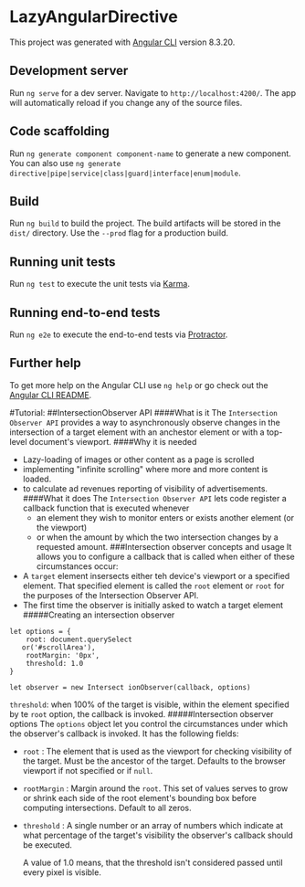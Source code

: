 # LazyAngularDirective

This project was generated with [Angular CLI](https://github.com/angular/angular-cli) version 8.3.20.

## Development server

Run `ng serve` for a dev server. Navigate to `http://localhost:4200/`. The app will automatically reload if you change any of the source files.

## Code scaffolding

Run `ng generate component component-name` to generate a new component. You can also use `ng generate directive|pipe|service|class|guard|interface|enum|module`.

## Build

Run `ng build` to build the project. The build artifacts will be stored in the `dist/` directory. Use the `--prod` flag for a production build.

## Running unit tests

Run `ng test` to execute the unit tests via [Karma](https://karma-runner.github.io).

## Running end-to-end tests

Run `ng e2e` to execute the end-to-end tests via [Protractor](http://www.protractortest.org/).

## Further help

To get more help on the Angular CLI use `ng help` or go check out the [Angular CLI README](https://github.com/angular/angular-cli/blob/master/README.md).

#Tutorial: 
##IntersectionObserver API
####What is it
The `Intersection Observer API` provides a way to asynchronously observe changes in the intersection of a target element with an anchestor element or with a top-level document's viewport.
####Why it is needed
- Lazy-loading of images or other content as a page is scrolled
- implementing "infinite scrolling" where more and more content is loaded. 
- to calculate ad revenues reporting of visibility of advertisements. 
####What it does
  The `Intersection Observer API` lets code register a callback function that is executed whenever
   - an element they wish to monitor enters  or exists another element (or the viewport) 
   - or when the amount by which the two intersection changes by a requested amount. 
###Intersection observer concepts and usage
It allows you to configure a callback that is called when either of these circumstances occur: 
- A `target` element insersects either teh device's viewport or a specified element. That specified element  is called the `root` element or `root` for the purposes of the Intersection Observer API. 
- The first time the observer is initially asked to watch a target element
#####Creating an intersection observer
~~~~
let options = {
    root: document.querySelect
   or('#scrollArea'),
    rootMargin: '0px',
    threshold: 1.0
}

let observer = new Intersect ionObserver(callback, options)

~~~~
``threshold``: when 100% of the target is visible, within the element specified by te `root` option, the callback is invoked. 
#####Intersection observer options
The ``options`` object let you control the circumstances under which the observer's callback is invoked. It has the following fields: 
- <p><code>root</code> :
    The element that is used as the viewport for checking visibility of the target. Must be the ancestor of the target. Defaults to the browser viewport if not specified  or if <code>null</code>.</p>
   
- <p><code>rootMargin</code> :
   Margin around the <code>root</code>. This set of values serves to grow or shrink each side of the root element's bounding box before computing intersections. Default to all zeros. 
   </p>
   
- <p><code>threshold</code> :
   A single number or an array of numbers which indicate at what percentage of the target's visibility the observer's callback should be executed.</p>
   A value of 1.0 means, that the threshold isn't considered passed until every pixel is visible.  
   
